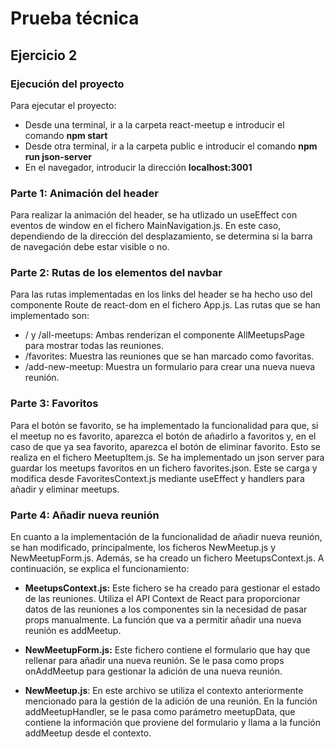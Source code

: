 # Prueba técnica

## Ejercicio 2

### Ejecución del proyecto
Para ejecutar el proyecto:
* Desde una terminal, ir a la carpeta react-meetup e introducir el comando **npm start**
* Desde otra terminal, ir a la carpeta public e introducir el comando **npm run json-server**
* En el navegador, introducir la dirección **localhost:3001**

### Parte 1: Animación del header
Para realizar la animación del header, se ha utlizado un useEffect con eventos de window en el fichero MainNavigation.js. En este caso, dependiendo de la dirección del desplazamiento, se determina si la barra de navegación debe estar visible o no.

### Parte 2: Rutas de los elementos del navbar
Para las rutas implementadas en los links del header se ha hecho uso del componente Route de react-dom en el fichero App.js. Las rutas que se han implementado son:
* / y /all-meetups: Ambas renderizan el componente AllMeetupsPage para mostrar todas las reuniones.
* /favorites: Muestra las reuniones que se han marcado como favoritas.
* /add-new-meetup: Muestra un formulario para crear una nueva nueva reunión.

### Parte 3: Favoritos
Para el botón se favorito, se ha implementado la funcionalidad para que, si el meetup no es favorito, aparezca el botón de añadirlo a favoritos y, en el caso de que ya sea favorito, aparezca el botón de eliminar favorito. Esto se realiza en el fichero MeetupItem.js.
Se ha implementado un json server para guardar los meetups favoritos en un fichero favorites.json. Este se carga y modifica desde FavoritesContext.js mediante useEffect y handlers para añadir y eliminar meetups.

### Parte 4: Añadir nueva reunión
En cuanto a la implementación de la funcionalidad de añadir nueva reunión, se han modificado, principalmente, los ficheros NewMeetup.js y NewMeetupForm.js. Además, se ha creado un fichero MeetupsContext.js. A continuación, se explica el funcionamiento:

* **MeetupsContext.js:** Este fichero se ha creado para gestionar el estado de las reuniones. Utiliza el API Context de React para proporcionar datos de las reuniones a los componentes sin la necesidad de pasar props manualmente. La función que va a permitir añadir una nueva reunión es addMeetup.

* **NewMeetupForm.js:** Este fichero contiene el formulario que hay que rellenar para añadir una nueva reunión. Se le pasa como props onAddMeetup para gestionar la adición de una nueva reunión.

* **NewMeetup.js**: En este archivo se utiliza el contexto anteriormente mencionado para la gestión de la adición de una reunión. En la función addMeetupHandler, se le pasa como parámetro meetupData, que contiene la información que proviene del formulario y llama a la función addMeetup desde el contexto.